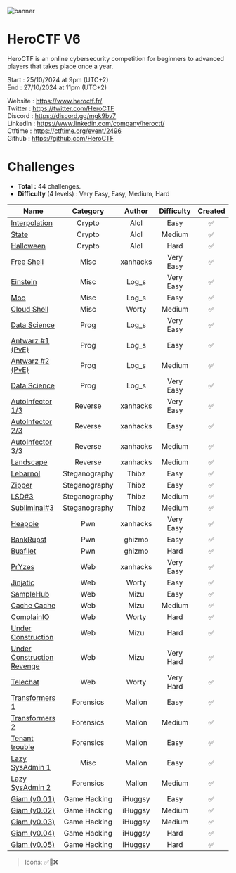 ![banner](https://pbs.twimg.com/profile_banners/815907006708060160/1586530306/1500x500)

# HeroCTF V6

HeroCTF is an online cybersecurity competition for beginners to advanced players that takes place once a year.

Start : 25/10/2024 at 9pm (UTC+2)<br>
End : 27/10/2024 at 11pm (UTC+2)

Website : https://www.heroctf.fr/<br>
Twitter : https://twitter.com/HeroCTF<br>
Discord : https://discord.gg/mgk9bv7<br>
Linkedin : https://www.linkedin.com/company/heroctf/<br>
Ctftime : https://ctftime.org/event/2496<br>
Github : https://github.com/HeroCTF

# Challenges

- **Total :** 44 challenges.
- **Difficulty** (4 levels) : Very Easy, Easy, Medium, Hard

| Name                                                                | Category      | Author          | Difficulty  | Created |
|---------------------------------------------------------------------|:-------------:|:---------------:|:-----------:|:-------:|
| [Interpolation](./Crypto/Interpolation/)                            | Crypto        | Alol            | Easy        |  ✅     |
| [State](./Crypto/State/)                                            | Crypto        | Alol            | Medium      |  ✅     |
| [Halloween](./Crypto/Halloween/)                                    | Crypto        | Alol            | Hard        |  ✅     |
| [Free Shell](./Misc/Free_Shell/)                                    | Misc          | xanhacks        | Very Easy   |  ✅     |
| [Einstein](./Misc/Einstein/)                                        | Misc          | Log_s           | Very Easy   |  ✅     |
| [Moo](./Misc/Moo/)                                                  | Misc          | Log_s           | Easy        |  ✅     |
| [Cloud Shell](./Misc/Cloud_Shell/)                                  | Misc          | Worty           | Medium      |  ✅     |
| [Data Science](./Prog/data-science/)                                | Prog          | Log_s           | Very Easy   |  ✅     |
| [Antwarz #1 (PvE)](./Prog/antwarz1/)                                 | Prog          | Log_s           | Easy       |  ✅     |
| [Antwarz #2 (PvE)](./Prog/antwarz2/)                                 | Prog          | Log_s           | Medium     |  ✅     |
| [Data Science](./Prog/data-science/)                                | Prog          | Log_s           | Very Easy   |  ✅     |
| [AutoInfector 1/3](./Reverse/AutoInfector_1/)                       | Reverse       | xanhacks        | Very Easy   |  ✅     |
| [AutoInfector 2/3](./Reverse/AutoInfector_2/)                       | Reverse       | xanhacks        | Easy        |  ✅     |
| [AutoInfector 3/3](./Reverse/AutoInfector_3/)                       | Reverse       | xanhacks        | Medium      |  ✅     |
| [Landscape](./Reverse/Landscape/)                                   | Reverse       | xanhacks        | Medium      |  ✅     |
| [Lebarnol](./Steganography/Lebarnol)                                | Steganography | Thibz           | Easy        |  ✅     |
| [Zipper](./Steganography/Zipper/)                                   | Steganography | Thibz           | Easy        |  ✅     |
| [LSD#3](./Steganography/LSD%233)                                      | Steganography | Thibz           | Medium      |  ✅     |
| [Subliminal#3](./Steganography/Subliminal%233)                        | Steganography | Thibz           | Medium      |  ✅     |
| [Heappie](./Pwn/Heappie/)                                           | Pwn           | xanhacks        | Very Easy   |  ✅     |
| [BankRupst](./Pwn/BankRupst)                                        | Pwn           | ghizmo          | Easy        |  ✅     |
| [Buafllet](./Pwn/Buafllet)                                          | Pwn           | ghizmo          | Hard        |  ✅     |
| [PrYzes](./Web/PrYzes)                                              | Web           | xanhacks        | Very Easy   |  ✅     |
| [Jinjatic](./Web/Jinjatic)                                          | Web           | Worty           | Easy        |  ✅     |
| [SampleHub](./Web/SampleHub)                                        | Web           | Mizu            | Easy        |  ✅     |
| [Cache Cache](./Web/CacheCache)                                     | Web           | Mizu            | Medium      |  ✅     |
| [ComplainIO](./Web/ComplainIO)                                      | Web           | Worty           | Hard        |  ✅     |
| [Under Construction](./Web/UnderConstruction)                       | Web           | Mizu            | Hard        |  ✅     |
| [Under Construction Revenge](./Web/UnderConstruction_Revenge)       | Web           | Mizu            | Very Hard   |  ✅     |
| [Telechat](./Web/Telechat)                                          | Web           | Worty           | Very Hard   |  ✅     |
| [Transformers 1](./Forensics/Transformers_1)                        | Forensics     | Mallon          | Easy        |  ✅     |
| [Transformers 2](./Forensics/Transformers_2)                        | Forensics     | Mallon          | Medium      |  ✅     |
| [Tenant trouble](./Forensics/Tenant_trouble)                        | Forensics     | Mallon          | Easy        |  ✅     |
| [Lazy SysAdmin 1](./Misc/LazySysAdmin_1)                            | Misc          | Mallon          | Easy        |  ✅     |
| [Lazy SysAdmin 2](./Forensics/LazySysAdmin2)                       | Forensics     | Mallon          | Medium      |  ✅     |
| [Giam (v0.01)](./GameHacking/v001)                              | Game Hacking  | iHuggsy         | Easy        |  ✅     |
| [Giam (v0.02)](./GameHacking/v002)                              | Game Hacking  | iHuggsy         | Medium      |  ✅     |
| [Giam (v0.03)](./GameHacking/v003)                              | Game Hacking  | iHuggsy         | Medium      |  ✅     |
| [Giam (v0.04)](./GameHacking/v004)                              | Game Hacking  | iHuggsy         | Hard        |  ✅     |
| [Giam (v0.05)](./GameHacking/v005)                              | Game Hacking  | iHuggsy         | Hard        |  ✅     |

> Icons: ✅🚧❌
